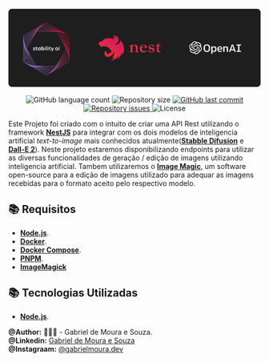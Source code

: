 <p align="center">
     <img src="./docs/assets/thumb.png"  />
</p>

<p align="center">
  <img alt="GitHub language count" src="https://img.shields.io/github/languages/count/gabrielmoura33/descomplica-smasy">

  <img alt="Repository size" src="https://img.shields.io/github/repo-size/gabrielmoura33/descomplica-smasy">
  
  <a href="https://github.com/WallysonGalvao/rocketseat-gobarber/commits/master">
    <img alt="GitHub last commit" src="https://img.shields.io/github/last-commit/gabrielmoura33/descomplica-smasy">
  </a>

  <a href="https://github.com/WallysonGalvao/rocketseat-gobarber/issues">
    <img alt="Repository issues" src="https://img.shields.io/github/issues/gabrielmoura33/descomplica-smasy">
  </a>

  <img alt="License" src="https://img.shields.io/badge/license-MIT-brightgreen">
</p>

Este Projeto foi criado com o intuito de criar uma API Rest utilizando o framework [**NestJS**](https://nestjs.com) para integrar com os dois modelos de inteligencia artificial _text-to-image_ mais conhecidos atualmente([**Stabble Difusion**](https://stability.ai/blog/stable-diffusion-public-release) e [**Dall-E 2**](https://openai.com/dall-e-2/)). Neste projeto estaremos disponibilizando endpoints para utilizar as diversas funcionalidades de geração / edição de imagens utilizando inteligencia artificial. Tambem utilizaremos o [**Image Magic**](https://imagemagick.org/index.php), um software open-source para a edição de imagens utilizado para adequar as imagens recebidas para o formato aceito pelo respectivo modelo.

<!--
[![](https://img.shields.io/pypi/v/mvt)](https://pypi.org/project/mvt/)
[![Documentation Status](https://readthedocs.org/projects/mvt/badge/?version=latest)](https://docs.mvt.re/en/latest/?badge=latest)
[![CI](https://github.com/mvt-project/mvt/actions/workflows/python-package.yml/badge.svg)](https://github.com/mvt-project/mvt/actions/workflows/python-package.yml)
[![Downloads](https://pepy.tech/badge/mvt)](https://pepy.tech/project/mvt) -->

## :books: Requisitos

- [**Node.js**](https://nodejs.org/en/).
- [**Docker**](https://www.docker.com/).
- [**Docker Compose**](https://docs.docker.com/compose/install/).
- [**PNPM**](https://pnpm.io/installation).
- [**ImageMagick**](https://imagemagick.org/index.php)

## :books: Tecnologias Utilizadas

- [**Node.js**](https://nodejs.org/en/).

<!--
## Usage

<!-- MVT provides two commands `mvt-ios` and `mvt-android`. [Check out the documentation to learn how to use them!](https://docs.mvt.re/) -->

<!-- ## License

The purpose of MVT is to facilitate the **_consensual forensic analysis_** of devices of those who might be targets of sophisticated mobile spyware attacks, especially members of civil society and marginalized communities. We do not want MVT to enable privacy violations of non-consenting individuals. In order to achieve this, MVT is released under its own license. [Read more here.](https://docs.mvt.re/en/latest/license/) -->

**@Author:** 👨🏾‍💻 - Gabriel de Moura e Souza. <br />
**@Linkedin:** [Gabriel de Moura e Souza](linkedin.com/in/gabriel-de-moura-e-souza/) <br />
**@Instagraam:** [@gabrielmoura.dev](https://www.instagram.com/gabrielmoura.dev/) <br />
